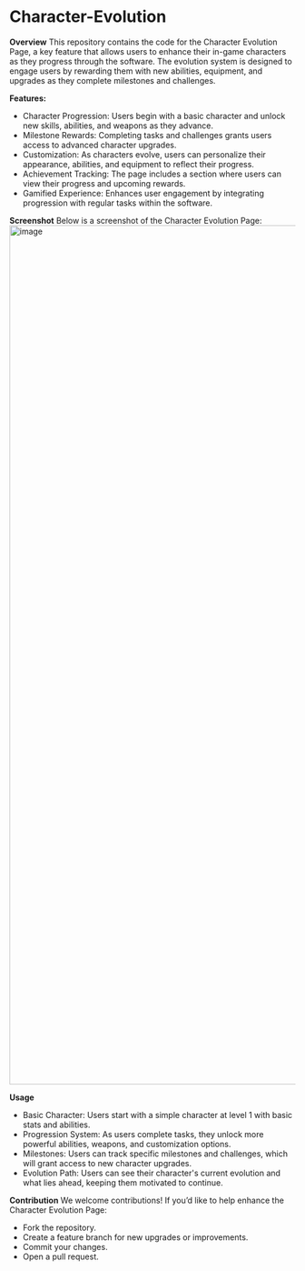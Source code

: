 # Character-Evolution

**Overview**
This repository contains the code for the Character Evolution Page, a key feature that allows users to enhance their in-game characters as they progress through the software. The evolution system is designed to engage users by rewarding them with new abilities, equipment, and upgrades as they complete milestones and challenges.

**Features:**
- Character Progression: Users begin with a basic character and unlock new skills, abilities, and weapons as they advance.
- Milestone Rewards: Completing tasks and challenges grants users access to advanced character upgrades.
- Customization: As characters evolve, users can personalize their appearance, abilities, and equipment to reflect their progress.
- Achievement Tracking: The page includes a section where users can view their progress and upcoming rewards.
- Gamified Experience: Enhances user engagement by integrating progression with regular tasks within the software.

**Screenshot**
Below is a screenshot of the Character Evolution Page:
<img width="1511" alt="image" src="https://github.com/user-attachments/assets/f278fe2a-acaf-449c-8380-3327b7f20280">



**Usage**
- Basic Character: Users start with a simple character at level 1 with basic stats and abilities.
- Progression System: As users complete tasks, they unlock more powerful abilities, weapons, and customization options.
- Milestones: Users can track specific milestones and challenges, which will grant access to new character upgrades.
- Evolution Path: Users can see their character's current evolution and what lies ahead, keeping them motivated to continue.

**Contribution**
We welcome contributions! If you’d like to help enhance the Character Evolution Page:

- Fork the repository.
- Create a feature branch for new upgrades or improvements.
- Commit your changes.
- Open a pull request.
